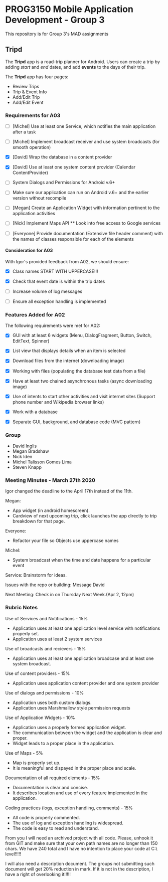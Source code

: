 # PROG3150 Mobile Application Development - Group 3
This repository is for Group 3's MAD assignments

## Tripd
The **Tripd** app is a road-trip planner for Android. Users can create a trip by adding *start* and *end* dates, and add **events** to the days of their trip.

The **Tripd** app has four pages:
* Review Trips
* Trip & Event Info
* Add/Edit Trip
* Add/Edit Event

### Requirements for A03
- [ ] [Michel] Use at least one Service, which notifies the main application after a task
- [ ] [Michel] Implement broadcast receiver and use system broadcasts (for smooth operation)
- [x] [David] Wrap the database in a content provider
- [x] [David] Use at least one system content provider (Calendar ContentProvider)
- [ ] System Dialogs and Permissions for Android v.6+
- [ ] Make sure our application can run on Android v.6+ and the earlier version without recompile
- [ ] [Megan] Create an Application Widget with information pertinent to the application activities
- [ ] [Nick] Implement Maps API ** Look into free access to Google services
- [ ] [Everyone] Provide documentation (Extensive file header comment) with the names of classes responsible for each of the elements


#### Consideration for A03
With Igor's provided feedback from A02, we should ensure:
- [x] Class names START WITH UPPERCASE!!!
- [x] Check that event date is within the trip dates
- [ ] Increase volume of log messages
- [ ] Ensure all exception handling is implemented


### Features Added for A02
The following requirements were met for A02:
- [x] GUI with at least 6 widgets (Menu, DialogFragment, Button, Switch, EditText, Spinner)
- [x] List view that displays details when an item is selected
- [x] Download files from the internet (downloading image)
- [x] Working with files (populating the database test data from a file)
- [x] Have at least two chained asynchronous tasks (async downloading image)
- [x] Use of intents to start other activities and visit internet sites (Support phone number and Wikipedia browser links)
- [x] Work with a database
- [x] Separate GUI, background, and database code (MVC pattern)


### Group
* David Inglis
* Megan Bradshaw
* Nick Iden
* Michel Talisson Gomes Lima
* Steven Knapp


### Meeting Minutes - March 27th 2020
Igor changed the deadline to the April 17th instead of the 11th. 

Megan:
* App widget (in android homescreen). 
* Cardview of next upcoming trip, click launches the app directly to trip breakdown for that page. 

Everyone:
* Refactor your file so Objects use uppercase names

Michel: 
* System broadcast when the time and date happens for a particular event 

Service: Brainstorm for ideas. 

Issues with the repo or building: Message David

Next Meeting: Check in on Thursday Next Week.(Apr 2, 12pm) 


### Rubric Notes
Use of Services and Notifications - 15%
* Application uses at least one application level service with notifications properly set. 
* Application uses at least 2 system services

Use of broadcasts and recievers - 15%
* Application uses at least one application broadcase and at least one system broadcast. 

Use of content providers - 15% 
* Application uses application content provider and one system provider

Use of dialogs and permissions - 10%
* Application uses both custom dialogs. 
* Application uses Marshmallow style permission requests

Use of Application Widgets - 10%
* Application uses a properly formed application widget. 
* The communication between the widget and the application is clear and proper. 
* Widget leads to a proper place in the application. 

Use of Maps - 5%
* Map is properly set up. 
* It is meaningful and dispayed in the proper place and scale. 

Documentation of all required elements - 15%
* Documentation is clear and concise. 
* It describes location and use of every feature implemented in the application.

Coding practices (logs, exception handling, comments) - 15%
* All code is properly commented.
* The use of log and exception handling is widespread. 
* The code is easy to read and understand. 

From you I will need an archived project with all code. Please, unhook it from GIT and make sure that your own path names are no longer than 150 chars. We have 240 total and I have no intention to place your code at C:\ level!!!!! 

I will also need a description document. The groups not submitting such document will get 20% reduction in mark. If it is not in the description, I have a right of overlooking it!!!!!
